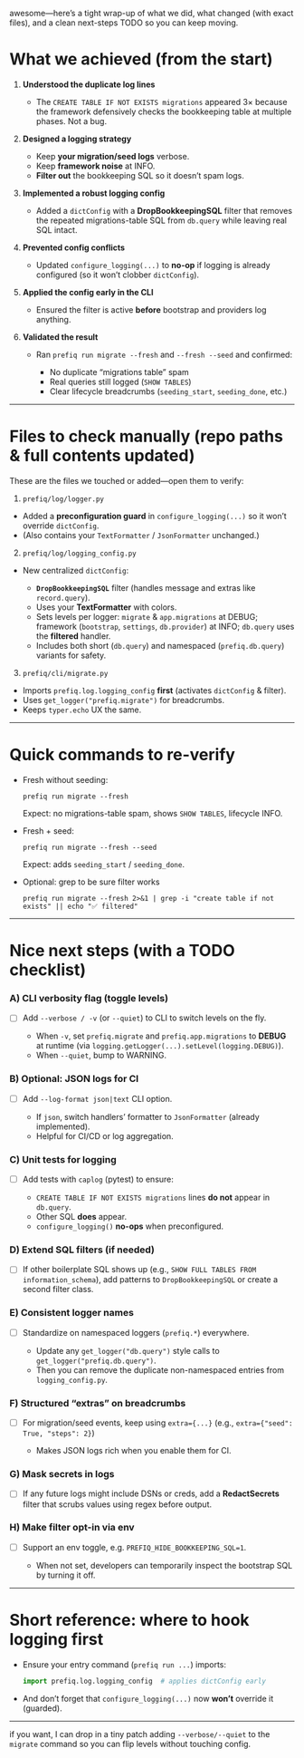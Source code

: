 awesome—here’s a tight wrap-up of what we did, what changed (with exact files), and a clean next-steps TODO so you can keep moving.

# What we achieved (from the start)

1. **Understood the duplicate log lines**

   * The `CREATE TABLE IF NOT EXISTS migrations` appeared 3× because the framework defensively checks the bookkeeping table at multiple phases. Not a bug.

2. **Designed a logging strategy**

   * Keep **your migration/seed logs** verbose.
   * Keep **framework noise** at INFO.
   * **Filter out** the bookkeeping SQL so it doesn’t spam logs.

3. **Implemented a robust logging config**

   * Added a `dictConfig` with a **DropBookkeepingSQL** filter that removes the repeated migrations-table SQL from `db.query` while leaving real SQL intact.

4. **Prevented config conflicts**

   * Updated `configure_logging(...)` to **no-op** if logging is already configured (so it won’t clobber `dictConfig`).

5. **Applied the config early in the CLI**

   * Ensured the filter is active **before** bootstrap and providers log anything.

6. **Validated the result**

   * Ran `prefiq run migrate --fresh` and `--fresh --seed` and confirmed:

     * No duplicate “migrations table” spam
     * Real queries still logged (`SHOW TABLES`)
     * Clear lifecycle breadcrumbs (`seeding_start`, `seeding_done`, etc.)

---

# Files to check manually (repo paths & full contents updated)

These are the files we touched or added—open them to verify:

1. `prefiq/log/logger.py`

* Added a **preconfiguration guard** in `configure_logging(...)` so it won’t override `dictConfig`.
* (Also contains your `TextFormatter` / `JsonFormatter` unchanged.)

2. `prefiq/log/logging_config.py`

* New centralized `dictConfig`:

  * **`DropBookkeepingSQL`** filter (handles message and extras like `record.query`).
  * Uses your **TextFormatter** with colors.
  * Sets levels per logger: `migrate` & `app.migrations` at DEBUG; framework (`bootstrap`, `settings`, `db.provider`) at INFO; `db.query` uses the **filtered** handler.
  * Includes both short (`db.query`) and namespaced (`prefiq.db.query`) variants for safety.

3. `prefiq/cli/migrate.py`

* Imports `prefiq.log.logging_config` **first** (activates `dictConfig` & filter).
* Uses `get_logger("prefiq.migrate")` for breadcrumbs.
* Keeps `typer.echo` UX the same.

---

# Quick commands to re-verify

* Fresh without seeding:

  ```
  prefiq run migrate --fresh
  ```

  Expect: no migrations-table spam, shows `SHOW TABLES`, lifecycle INFO.

* Fresh + seed:

  ```
  prefiq run migrate --fresh --seed
  ```

  Expect: adds `seeding_start` / `seeding_done`.

* Optional: grep to be sure filter works

  ```
  prefiq run migrate --fresh 2>&1 | grep -i "create table if not exists" || echo "✅ filtered"
  ```

---

# Nice next steps (with a TODO checklist)

### A) CLI verbosity flag (toggle levels)

* [ ] Add `--verbose / -v` (or `--quiet`) to CLI to switch levels on the fly.

  * When `-v`, set `prefiq.migrate` and `prefiq.app.migrations` to **DEBUG** at runtime (via `logging.getLogger(...).setLevel(logging.DEBUG)`).
  * When `--quiet`, bump to WARNING.

### B) Optional: JSON logs for CI

* [ ] Add `--log-format json|text` CLI option.

  * If `json`, switch handlers’ formatter to `JsonFormatter` (already implemented).
  * Helpful for CI/CD or log aggregation.

### C) Unit tests for logging

* [ ] Add tests with `caplog` (pytest) to ensure:

  * `CREATE TABLE IF NOT EXISTS migrations` lines **do not** appear in `db.query`.
  * Other SQL **does** appear.
  * `configure_logging()` **no-ops** when preconfigured.

### D) Extend SQL filters (if needed)

* [ ] If other boilerplate SQL shows up (e.g., `SHOW FULL TABLES FROM information_schema`), add patterns to `DropBookkeepingSQL` or create a second filter class.

### E) Consistent logger names

* [ ] Standardize on namespaced loggers (`prefiq.*`) everywhere.

  * Update any `get_logger("db.query")` style calls to `get_logger("prefiq.db.query")`.
  * Then you can remove the duplicate non-namespaced entries from `logging_config.py`.

### F) Structured “extras” on breadcrumbs

* [ ] For migration/seed events, keep using `extra={...}` (e.g., `extra={"seed": True, "steps": 2}`)

  * Makes JSON logs rich when you enable them for CI.

### G) Mask secrets in logs

* [ ] If any future logs might include DSNs or creds, add a **RedactSecrets** filter that scrubs values using regex before output.

### H) Make filter opt-in via env

* [ ] Support an env toggle, e.g. `PREFIQ_HIDE_BOOKKEEPING_SQL=1`.

  * When not set, developers can temporarily inspect the bootstrap SQL by turning it off.

---

# Short reference: where to hook logging first

* Ensure your entry command (`prefiq run ...`) imports:

  ```python
  import prefiq.log.logging_config  # applies dictConfig early
  ```
* And don’t forget that `configure_logging(...)` now **won’t** override it (guarded).

---

if you want, I can drop in a tiny patch adding `--verbose/--quiet` to the `migrate` command so you can flip levels without touching config.

